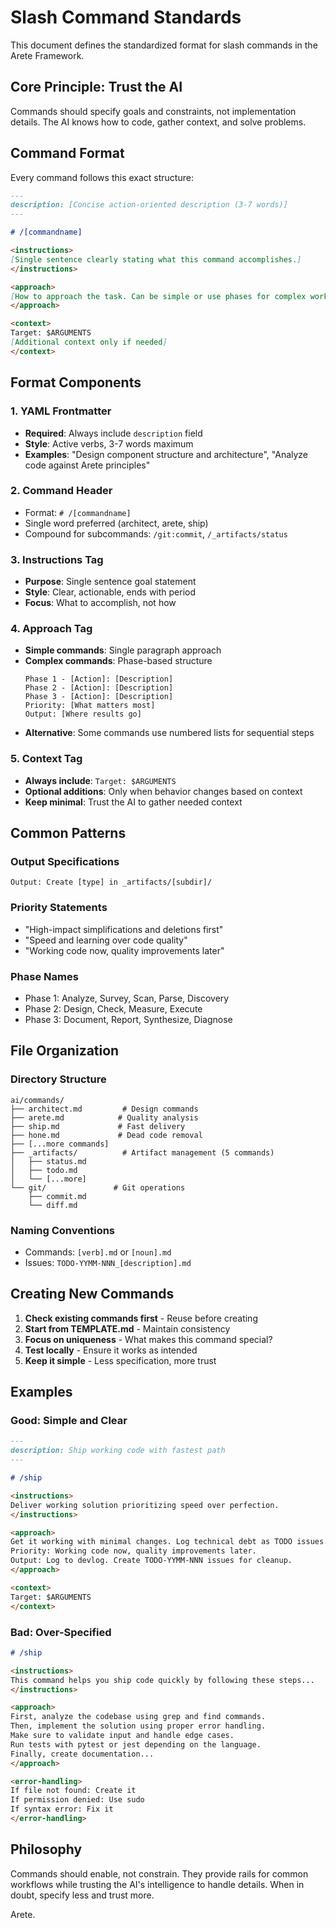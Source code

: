 # Slash Command Standards

This document defines the standardized format for slash commands in the Arete Framework.

## Core Principle: Trust the AI

Commands should specify goals and constraints, not implementation details. The AI knows how to code, gather context, and solve problems.

## Command Format

Every command follows this exact structure:

```markdown
---
description: [Concise action-oriented description (3-7 words)]
---

# /[commandname]

<instructions>
[Single sentence clearly stating what this command accomplishes.]
</instructions>

<approach>
[How to approach the task. Can be simple or use phases for complex workflows.]
</approach>

<context>
Target: $ARGUMENTS
[Additional context only if needed]
</context>
```

## Format Components

### 1. YAML Frontmatter
- **Required**: Always include `description` field
- **Style**: Active verbs, 3-7 words maximum
- **Examples**: "Design component structure and architecture", "Analyze code against Arete principles"

### 2. Command Header
- Format: `# /[commandname]`
- Single word preferred (architect, arete, ship)
- Compound for subcommands: `/git:commit`, `/_artifacts/status`

### 3. Instructions Tag
- **Purpose**: Single sentence goal statement
- **Style**: Clear, actionable, ends with period
- **Focus**: What to accomplish, not how

### 4. Approach Tag
- **Simple commands**: Single paragraph approach
- **Complex commands**: Phase-based structure
  ```
  Phase 1 - [Action]: [Description]
  Phase 2 - [Action]: [Description]
  Phase 3 - [Action]: [Description]
  Priority: [What matters most]
  Output: [Where results go]
  ```
- **Alternative**: Some commands use numbered lists for sequential steps

### 5. Context Tag
- **Always include**: `Target: $ARGUMENTS`
- **Optional additions**: Only when behavior changes based on context
- **Keep minimal**: Trust the AI to gather needed context

## Common Patterns

### Output Specifications
```
Output: Create [type] in _artifacts/[subdir]/
```

### Priority Statements
- "High-impact simplifications and deletions first"
- "Speed and learning over code quality"
- "Working code now, quality improvements later"

### Phase Names
- Phase 1: Analyze, Survey, Scan, Parse, Discovery
- Phase 2: Design, Check, Measure, Execute
- Phase 3: Document, Report, Synthesize, Diagnose

## File Organization

### Directory Structure
```
ai/commands/
├── architect.md         # Design commands
├── arete.md            # Quality analysis  
├── ship.md             # Fast delivery
├── hone.md             # Dead code removal
├── [...more commands]
├── _artifacts/          # Artifact management (5 commands)
│   ├── status.md
│   ├── todo.md
│   └── [...more]
└── git/               # Git operations
    ├── commit.md
    └── diff.md
```

### Naming Conventions
- Commands: `[verb].md` or `[noun].md`
- Issues: `TODO-YYMM-NNN_[description].md`

## Creating New Commands

1. **Check existing commands first** - Reuse before creating
2. **Start from TEMPLATE.md** - Maintain consistency
3. **Focus on uniqueness** - What makes this command special?
4. **Test locally** - Ensure it works as intended
5. **Keep it simple** - Less specification, more trust

## Examples

### Good: Simple and Clear
```markdown
---
description: Ship working code with fastest path
---

# /ship

<instructions>
Deliver working solution prioritizing speed over perfection.
</instructions>

<approach>
Get it working with minimal changes. Log technical debt as TODO issues. Use existing patterns, skip non-critical features, focus on core functionality.
Priority: Working code now, quality improvements later.
Output: Log to devlog. Create TODO-YYMM-NNN issues for cleanup.
</approach>

<context>
Target: $ARGUMENTS
</context>
```

### Bad: Over-Specified
```markdown
# /ship

<instructions>
This command helps you ship code quickly by following these steps...
</instructions>

<approach>
First, analyze the codebase using grep and find commands.
Then, implement the solution using proper error handling.
Make sure to validate input and handle edge cases.
Run tests with pytest or jest depending on the language.
Finally, create documentation...
</approach>

<error-handling>
If file not found: Create it
If permission denied: Use sudo
If syntax error: Fix it
</error-handling>
```

## Philosophy

Commands should enable, not constrain. They provide rails for common workflows while trusting the AI's intelligence to handle details. When in doubt, specify less and trust more.

Arete.